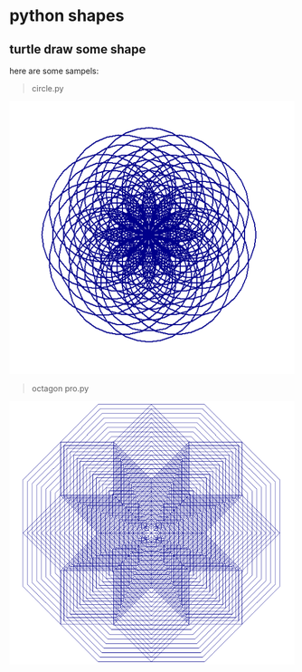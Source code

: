 # python shapes
## turtle draw some shape

here are some sampels:

> circle.py

![alt text](https://github.com/MatinTavakoli2010/python-shapes/blob/main/sample%20image/circle.png)

> octagon pro.py

![alt text](https://github.com/MatinTavakoli2010/python-shapes/blob/main/sample%20image/octagon%20pro.png)

